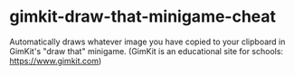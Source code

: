 # gimkit-draw-that-minigame-cheat
Automatically draws whatever image you have copied to your clipboard in GimKit's "draw that" minigame. (GimKit is an educational site for schools: https://www.gimkit.com)
